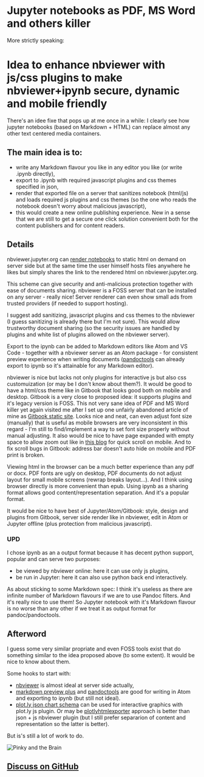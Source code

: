 # Jupyter notebooks as PDF, MS Word and others killer

More strictly speaking:

# Idea to enhance nbviewer with js/css plugins to make nbviewer+ipynb secure, dynamic and mobile friendly

There's an idee fixe that pops up at me once in a while: I clearly see how jupyter notebooks (based on Markdown + HTML) can replace almost any other text centered media containers.


## The main idea is to:

* write any Markdown flavour you like in any editor you like (or write .ipynb directly),
* export to .ipynb with required javascript plugins and css themes specified in json,
* render that exported file on a server that sanitizes notebook (html/js) and loads required js plugins and css themes (so the one who reads the notebook doesn't worry about malicious javascript),
* this would create a new online publishing experience. New in a sense that we are still to get a secure one click solution convenient both for the content publishers and for content readers.


## Details

nbviewer.jupyter.org can [render notebooks](https://nbviewer.jupyter.org/github/jrjohansson/qutip-lectures/blob/master/Lecture-1-Jaynes-Cumming-model.ipynb) to static html on demand on server side but at the same time the user himself hosts files anywhere he likes but simply shares the link to the rendered html on nbviewer.jupyter.org.

This scheme can give security and anti-malicious protection together with ease of documents sharing. 
nbviewer is a FOSS server that can be installed on any server - really nice! Server renderer can even show small ads from trusted providers (if needed to support hosting).

I suggest add sanitizing, javascript plugins and css themes to the nbviewer (I guess sanitizing is already there but I'm not sure). This would allow trustworthy document sharing (so the security issues are handled by plugins and white list of plugins allowed on the nbviewer server).

Export to the ipynb can be added to Markdown editors like Atom and VS Code - together with a nbviewer server as an Atom package - for consistent preview experience when writing documents ([pandoctools](https://github.com/kiwi0fruit/pandoctools) can already export to ipynb so it's attainable for any Markdown editor).

nbviewer is nice but lacks not only plugins for interactive js but also css customuization (or may be I don't know about them?). It would be good to have a html/css theme like in Gitbook that looks good both on mobile and desktop. Gitbook is a very close to proposed idea: it supports plugins and it's legacy version is FOSS. This not very sane idea of PDF and MS Word killer yet again visited me after I set up one unfairly abandoned article of mine as [Gitbook static site](https://kiwi0fruit.github.io/ultimate-question/). Looks nice and neat, can even adjust font size (manually) that is useful as mobile browsers are very inconsistent in this regard - I'm still to find/implement a way to set font size properly without manual adjusting. It also would be nice to have page expanded with empty space to allow zoom out like in [this blog](http://kiwi0fruit.tumblr.com/post/143531997330/special-test-post-this-is-a-special-post-that) for quick scroll on mobile. And to fix scroll bugs in Gitbook: address bar doesn't auto hide on mobile and PDF print is broken.

Viewing html in the browser can be a much better experience than any pdf or docx. PDF fonts are ugly on desktop, PDF documents do not adjust layout for small mobile screens (rewrap breaks layout...). And I think using browser directly is more convenient than epub. Using ipynb as a sharing format allows good content/representation separation. And it's a popular format.

It would be nice to have best of Jupyter/Atom/Gitbook: style, design and plugins from Gitbook, server side render like in nbviewer, edit in Atom or Jupyter offline (plus protection from malicious javascript).


### UPD

I chose ipynb as an a output format because it has decent python support, popular and can serve two purposes:

* be viewed by nbviewer online: here it can use only js plugins,
* be run in Jupyter: here it can also use python back end interactively.

As about sticking to some Markdown spec: I think it's useless as there are infinite number of Markdown flavours if we are to use Pandoc filters. And it's really nice to use them! So Jupyter notebook with it's Markdown flavour is no worse than any other if we treat it as output format for pandoc/pandoctools.


## Afterword

I guess some very similar propriate and even FOSS tools exist that do something similar to the idea proposed above (to some extent). It would be nice to know about them.

Some hooks to start with:

* [nbviewer](https://github.com/jupyter/nbviewer/issues/778) is almost ideal at server side actually,
* [markdown preview plus](https://github.com/atom-community/markdown-preview-plus) and [pandoctools](https://github.com/kiwi0fruit/pandoctools/issues/14) are good for writing in Atom and exporting to ipynb (but still not ideal).
* [plot.ly json chart schema](https://help.plot.ly/json-chart-schema/) can be used for interactive graphics with plot.ly js plugin. Or may be [plotlyhtmlexporter](https://github.com/plotly/plotlyhtmlexporter) approach is better than json + js nbviewer plugin (but I still prefer separarion of content and representation so the latter is better).

But is's still a lot of work to do.

![Pinky and the Brain](http://cdn.playbuzz.com/cdn//814660cb-6b6b-4a7c-834b-eec0abfde9a2/1b62a687-a561-4fc9-b45d-0739f88f9b80.jpg)


## [Discuss on GitHub](https://github.com/jupyter/nbviewer/issues/778)
